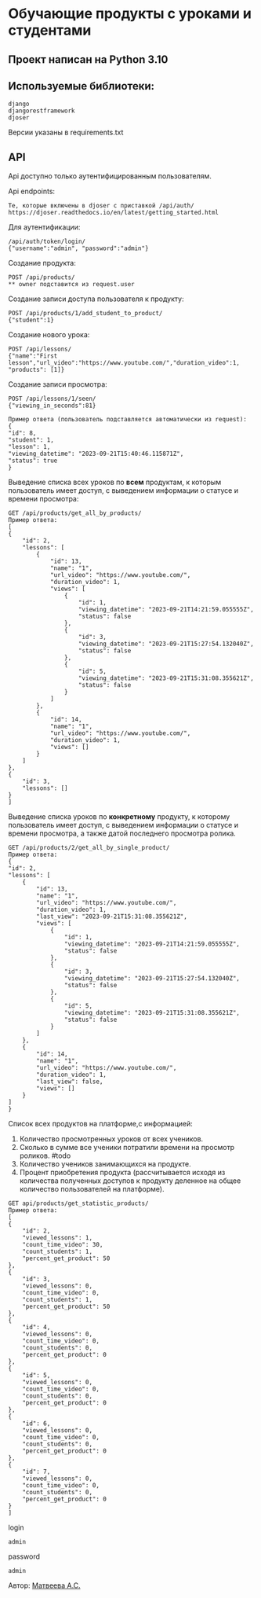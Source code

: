 # Обучающие продукты с уроками и студентами

## Проект написан на Python 3.10
## Используемые библиотеки:
    django
    djangorestframework
    djoser

Версии указаны в requirements.txt

## API
Api доступно только аутентифицированным пользователям.

Api endpoints:
    
    Те, которые включены в djoser c приставкой /api/auth/
    https://djoser.readthedocs.io/en/latest/getting_started.html

Для аутентификации:

    /api/auth/token/login/
    {"username":"admin", "password":"admin"}

Создание продукта:
    
    POST /api/products/
    ** owner подставится из request.user

Создание записи доступа пользователя к продукту:
    
    POST /api/products/1/add_student_to_product/
    {"student":1}

Создание нового урока:

    POST /api/lessons/
    {"name":"First lesson","url_video":"https://www.youtube.com/","duration_video":1, "products": [1]}    

Создание записи просмотра:

    POST /api/lessons/1/seen/
    {"viewing_in_seconds":81}

    Пример ответа (пользователь подставляется автоматически из request):
    {
    "id": 8,
    "student": 1,
    "lesson": 1,
    "viewing_datetime": "2023-09-21T15:40:46.115871Z",
    "status": true
    }

Выведение списка всех уроков по **всем** продуктам, к которым пользователь имеет доступ, с выведением информации о статусе и времени просмотра:

    GET /api/products/get_all_by_products/
    Пример ответа:
    [
    {
        "id": 2,
        "lessons": [
            {
                "id": 13,
                "name": "1",
                "url_video": "https://www.youtube.com/",
                "duration_video": 1,
                "views": [
                    {
                        "id": 1,
                        "viewing_datetime": "2023-09-21T14:21:59.055555Z",
                        "status": false
                    },
                    {
                        "id": 3,
                        "viewing_datetime": "2023-09-21T15:27:54.132040Z",
                        "status": false
                    },
                    {
                        "id": 5,
                        "viewing_datetime": "2023-09-21T15:31:08.355621Z",
                        "status": false
                    }
                ]
            },
            {
                "id": 14,
                "name": "1",
                "url_video": "https://www.youtube.com/",
                "duration_video": 1,
                "views": []
            }
        ]
    },
    {
        "id": 3,
        "lessons": []
    }
    ]


Выведение списка уроков по **конкретному** продукту, к которому пользователь имеет доступ, с выведением информации о статусе и времени просмотра, а также датой последнего просмотра ролика.

    GET /api/products/2/get_all_by_single_product/
    Пример ответа:
    {
    "id": 2,
    "lessons": [
        {
            "id": 13,
            "name": "1",
            "url_video": "https://www.youtube.com/",
            "duration_video": 1,
            "last_view": "2023-09-21T15:31:08.355621Z",
            "views": [
                {
                    "id": 1,
                    "viewing_datetime": "2023-09-21T14:21:59.055555Z",
                    "status": false
                },
                {
                    "id": 3,
                    "viewing_datetime": "2023-09-21T15:27:54.132040Z",
                    "status": false
                },
                {
                    "id": 5,
                    "viewing_datetime": "2023-09-21T15:31:08.355621Z",
                    "status": false
                }
            ]
        },
        {
            "id": 14,
            "name": "1",
            "url_video": "https://www.youtube.com/",
            "duration_video": 1,
            "last_view": false,
            "views": []
        }
    ]
    }


Список всех продуктов на платформе,c информацией:
  1. Количество просмотренных уроков от всех учеников.
  2. Сколько в сумме все ученики потратили времени на просмотр роликов. #todo
  3. Количество учеников занимающихся на продукте.
  4. Процент приобретения продукта (рассчитывается исходя из количества
   полученных доступов к продукту деленное на общее количество
   пользователей на платформе).
   
    GET api/products/get_statistic_products/
    Пример ответа:
    [
    {
        "id": 2,
        "viewed_lessons": 1,
        "count_time_video": 30,
        "count_students": 1,
        "percent_get_product": 50
    },
    {
        "id": 3,
        "viewed_lessons": 0,
        "count_time_video": 0,
        "count_students": 1,
        "percent_get_product": 50
    },
    {
        "id": 4,
        "viewed_lessons": 0,
        "count_time_video": 0,
        "count_students": 0,
        "percent_get_product": 0
    },
    {
        "id": 5,
        "viewed_lessons": 0,
        "count_time_video": 0,
        "count_students": 0,
        "percent_get_product": 0
    },
    {
        "id": 6,
        "viewed_lessons": 0,
        "count_time_video": 0,
        "count_students": 0,
        "percent_get_product": 0
    },
    {
        "id": 7,
        "viewed_lessons": 0,
        "count_time_video": 0,
        "count_students": 0,
        "percent_get_product": 0
    }
    ]

login 

    admin
password 
    
    admin

Автор: <a href="https://github.com/helena6421/">Матвеева А.С.</a>
